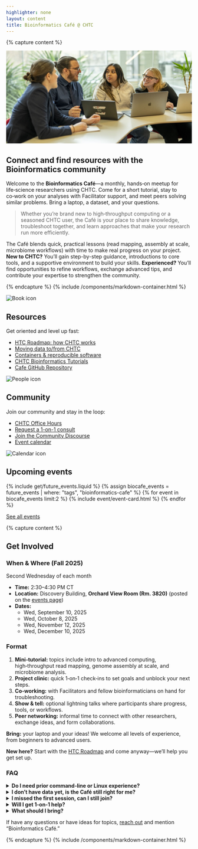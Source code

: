 ```yaml
---
highlighter: none
layout: content
title: Bioinformatics Café @ CHTC
---
```


{% capture content %}

<img src="/images/20240308_Morgridge_3767_2x1.jpg" alt="Researchers gathered with laptops, collaborating in a casual setting" loading="eager">

## Connect and find resources with the Bioinformatics community

Welcome to the **Bioinformatics Café**—a monthly, hands‑on meetup for life‑science researchers using CHTC. Come for a short tutorial, stay to co‑work on your analyses with Facilitator support, and meet peers solving similar problems. Bring a laptop, a dataset, and your questions.

> Whether you’re brand new to high‑throughput computing or a seasoned CHTC user, the Café is your place to share knowledge, troubleshoot together, and learn approaches that make your research run more efficiently.

The Café blends quick, practical lessons (read mapping, assembly at scale, microbiome workflows) with time to make real progress on your project. **New to CHTC?** You’ll gain step-by-step guidance, introductions to core tools, and a supportive environment to build your skills. **Experienced?** You’ll find opportunities to refine workflows, exchange advanced tips, and contribute your expertise to strengthen the community.

{% endcapture %}
{% include /components/markdown-container.html %}


<div class="container-xxl">
    <div class="row justify-content-center ">
        <div class="col-sm-3 mw-1000">
            <div class="h-100 uw-card d-flex flex-direction-column mb-auto">
                <div class="uw-card-content">
                    <img src="{{ '/uw-research-computing/guide-icons/noun_open book_1179297.png' | relative_url }}" alt="Book icon" style="max-height: 200px">
                    <div class="uw-card-copy">
                        <h2 class="uw-mini-bar">Resources</h2>
                        <p>Get oriented and level up fast:</p>
                        <ul>
                          <li><a href="/uw-research-computing/htc-roadmap">HTC Roadmap: how CHTC works</a></li>
                          <li><a href="/uw-research-computing/transfer-files-computer">Moving data to/from CHTC</a></li>
                          <li><a href="/uw-research-computing/software-overview-htc#quickstart">Containers & reproducible software</a></li>
                          <li><a href="/uw-research-computing/tutorials#Bioinformatics">CHTC Bioinformatics Tutorials</a></li>
                          <li><a href="https://github.com/CHTC/recipes/tree/main/software">Cafe GitHub Repository</a></li>
                        </ul>
                    </div>
                </div>
            </div>
        </div>
        <div class="col-sm-3 mw-1000">
            <div class="h-100 uw-card d-flex flex-direction-column mb-auto">
                <div class="uw-card-content">
                    <img src="{{ '/uw-research-computing/guide-icons/noun_people_1188645.png' | relative_url }}" alt="People icon" style="max-height: 200px">
                    <div class="uw-card-copy">
                        <h2 class="uw-mini-bar">Community</h2>
                        <p>Join our community and stay in the loop:</p>
                        <ul>
                          <li><a href="/uw-research-computing/get-help.html#office-hours">CHTC Office Hours</a></li>
                          <li><a href="https://go.wisc.edu/schedule-chtc">Request a 1-on-1 consult</a></li>
                          <li><a href="https://community.chtc.wisc.edu">Join the Community Discourse</a></li>
                          <li><a href="/events">Event calendar</a></li>
                          <!-- Optional: add Slack/Teams or mailing list when ready -->
                        </ul>
                    </div>
                </div>
            </div>
        </div>
        <div class="col-sm-3 mw-1000">
            <div class="h-100 uw-card d-flex flex-direction-column mb-auto">
                <div class="uw-card-content">
                    <img src="{{ '/uw-research-computing/guide-icons/calendar-text.svg' | relative_url }}" alt="Calendar icon" style="max-height: 200px">
                    <div class="uw-card-copy">
                        <h2 class="uw-mini-bar">Upcoming events</h2>
                        {% include get/future_events.liquid %}
                        {% assign biocafe_events = future_events | where: "tags", "bioinformatics-cafe" %}
                        {% for event in biocafe_events limit:2 %}
                          {% include event/event-card.html %}
                        {% endfor %}
                        <p><a href="/events">See all events</a></p>
                    </div>
                </div>
            </div>
        </div>
    </div>
</div>

{% capture content %}

## Get Involved


<div class="row">
  <div class="col-md-6">
    <h3>When & Where (Fall 2025)</h3>
    <p>Second Wednesday of each month</p>
    <ul>
      <li><strong>Time:</strong> 2:30–4:30 PM CT</li>
      <li><strong>Location:</strong> Discovery Building, <strong>Orchard View Room (Rm. 3820)</strong> (posted on the <a href="/events">events page</a>)</li>
      <li><strong>Dates:</strong>
        <ul>
          <li>Wed, September 10, 2025</li>
          <li>Wed, October 8, 2025</li>
          <li>Wed, November 12, 2025</li>
          <li>Wed, December 10, 2025</li>
        </ul>
      </li>
    </ul>
  </div>
  <div class="col-md-6">
    <h3>Format</h3>
    <ol>
      <li><strong>Mini‑tutorial:</strong> topics include intro to advanced computing, high‑throughput read mapping, genome assembly at scale, and microbiome analysis.</li>
      <li><strong>Project clinic:</strong> quick 1‑on‑1 check‑ins to set goals and unblock your next steps.</li>
      <li><strong>Co‑working:</strong> with Facilitators and fellow bioinformaticians on hand for troubleshooting.</li>
      <li><strong>Show & tell:</strong> optional lightning talks where participants share progress, tools, or workflows.</li>
      <li><strong>Peer networking:</strong> informal time to connect with other researchers, exchange ideas, and form collaborations.</li>
    </ol>
  </div>
</div>

**Bring:** your laptop and your ideas! We welcome all levels of experience, from beginners to advanced users.

**New here?** Start with the <a href="/uw-research-computing/htc-roadmap">HTC Roadmap</a> and come anyway—we’ll help you get set up.

### FAQ

<details>
<summary><strong>Do I need prior command‑line or Linux experience?</strong></summary>
<p>No. We’ll meet you where you are. Beginners get step‑by‑step guidance and pointers to the <a href="/uw-research-computing/htc-roadmap">HTC Roadmap</a> and starter tutorials.</p>
</details>

<details>
<summary><strong>I don’t have data yet, is the Café still right for me?</strong></summary>
<p>Absolutely! Bring your research question. We can help you plan workflows, set up environments, and practice on example datasets.</p>
</details>

<details>
<summary><strong>I missed the first session, can I still join?</strong></summary>
<p>Yes. We'll work with you to catch up. While it is best to join the Café early in the semester, the Café is designed to be accessible throughout the semester.</p>
</details>

<details>
<summary><strong>Will I get 1‑on‑1 help?</strong></summary>
<p>Yes. Each session includes a dedicated project co-working time and check‑ins with the facilitators. For deeper dives, we may have you <a href="https://go.wisc.edu/schedule-chtc">book a 1‑on‑1 consult</a> or visit <a href="/uw-research-computing/get-help.html#office-hours">Office Hours</a>.</p>
</details>

<details>
<summary><strong>What should I bring?</strong></summary>
<p>Your laptop, project notes, and (if available) small test inputs or scripts. We can help stage larger data and set up containers. <br><b>Don't have a project or data yet?</b><br>You should still come and bring your computational ideas, our facilitators will be able to help you get started and familiarized with the system for when you are ready to submit your research analysis workflows.</p>
</details>

If have any questions or have ideas for topics, <a href="/uw-research-computing/get-help.html#help-via-email">reach out</a> and mention “Bioinformatics Café.”


{% endcapture %}
{% include /components/markdown-container.html %}

